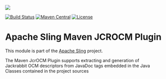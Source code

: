 [<img src="http://sling.apache.org/res/logos/sling.png"/>](http://sling.apache.org)

 [![Build Status](https://builds.apache.org/buildStatus/icon?job=sling-maven-jcrocm-plugin-1.8)](https://builds.apache.org/view/S-Z/view/Sling/job/sling-maven-jcrocm-plugin-1.8) [![Maven Central](https://maven-badges.herokuapp.com/maven-central/org.apache.sling/maven-jcrocm-plugin/badge.svg)](http://search.maven.org/#search%7Cga%7C1%7Cg%3A%22org.apache.sling%22%20a%3A%22maven-jcrocm-plugin%22) [![License](https://img.shields.io/badge/License-Apache%202.0-blue.svg)](https://www.apache.org/licenses/LICENSE-2.0)

# Apache Sling Maven JCROCM Plugin

This module is part of the [Apache Sling](https://sling.apache.org) project.

The Maven JcrOCM Plugin supports extracting and generation of
Jackrabbit OCM descriptors from JavaDoc tags embedded in the
Java Classes contained in the project sources
